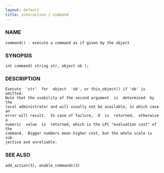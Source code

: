 ```yaml
---
layout: default
title: interactive / command
---
```


### NAME

    command() - execute a command as if given by the object

### SYNOPSIS

    int command( string str, object ob );

### DESCRIPTION

    Execute  'str'  for  object  'ob', or this_object() if 'ob' is omitted.
    Note that the usability of the second argument  is  determined  by  the
    local administrator and will usually not be available, in which case an
    error will result.  In case of failure,  0  is  returned,  otherwise  a
    numeric  value  is  returned, which is the LPC "evaluation cost" of the
    command.  Bigger numbers mean higher cost, but the whole scale is  sub‐
    jective and unreliable.

### SEE ALSO

    add_action(3), enable_commands(3)

